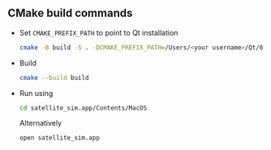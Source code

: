 ## CMake build commands

- Set `CMAKE_PREFIX_PATH` to point to Qt installation

    ```bash
    cmake -B build -S . -DCMAKE_PREFIX_PATH=/Users/<your username>/Qt/6.8.1/macos
    ```

- Build

    ```bash
    cmake --build build
    ```

- Run using

    ```bash
    cd satellite_sim.app/Contents/MacOS
    ```

    Alternatively

    ```bash
    open satellite_sim.app
    ```
